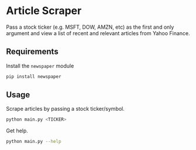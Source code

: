 # Article Scraper

Pass a stock ticker (e.g. MSFT, DOW, AMZN, etc) as the first and only argument and view a list of recent and relevant articles from Yahoo Finance.

## Requirements

Install the `newspaper` module

```bash
pip install newspaper
```

## Usage

Scrape articles by passing a stock ticker/symbol.

```bash
python main.py <TICKER>
```

Get help.

```bash
python main.py --help
```
